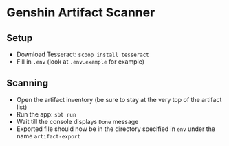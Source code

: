 # Genshin Artifact Scanner

## Setup

- Download Tesseract: `scoop install tesseract`
- Fill in `.env` (look at `.env.example` for example)

## Scanning

- Open the artifact inventory (be sure to stay at the very top of the artifact list)
- Run the app: `sbt run`
- Wait till the console displays `Done` message
- Exported file should now be in the directory specified in `env` under the name `artifact-export`